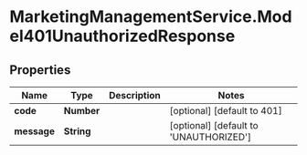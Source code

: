 # MarketingManagementService.Model401UnauthorizedResponse

## Properties
Name | Type | Description | Notes
------------ | ------------- | ------------- | -------------
**code** | **Number** |  | [optional] [default to 401]
**message** | **String** |  | [optional] [default to &#x27;UNAUTHORIZED&#x27;]
